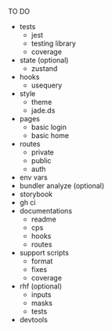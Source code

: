 TO DO

- tests
  - jest
  - testing library
  - coverage
- state (optional)
  - zustand
- hooks
  - usequery
- style
  - theme
  - jade.ds
- pages
  - basic login
  - basic home
- routes
  - private
  - public
  - auth
- env vars
- bundler analyze (optional)
- storybook
- gh ci
- documentations
  - readme
  - cps
  - hooks
  - routes
- support scripts
  - format
  - fixes
  - coverage
- rhf (optional)
  - inputs
  - masks
  - tests
- devtools
